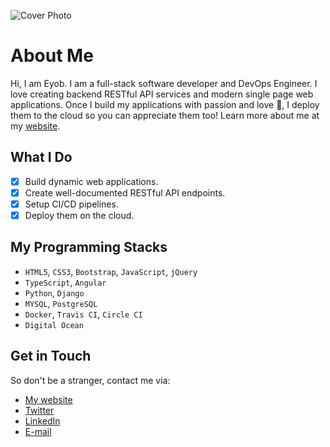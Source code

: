![Cover Photo](https://source.unsplash.com/collection/12174478/1200x260/)
# About Me

Hi, I am Eyob. I am a full-stack software developer and DevOps Engineer. I love creating backend RESTful API services and modern single page web applications. Once I build my applications with passion and love :green_heart:, I deploy them to the cloud so you can appreciate them too! Learn more about me at my [website](www.eyob.tech).

## What I Do
- [x] Build dynamic web applications.
- [x] Create well-documented RESTful API endpoints.
- [x] Setup CI/CD pipelines.
- [x] Deploy them on the cloud.

## My Programming Stacks
* `HTML5`, `CSS3`, `Bootstrap`, `JavaScript`, `jQuery`
* `TypeScript`, `Angular`
* `Python`, `Django`
* `MYSQL`, `PostgreSQL`
* `Docker`, `Travis CI`, `Circle CI`
* `Digital Ocean`

##  Get in Touch
So don't be a stranger, contact me via:
* [My website](https://www.eyob.tech)
* [Twitter](https://twitter/eyobofficial)
* [LinkedIn](https://www.linkedin.com/in/eyob-tariku/)
* [E-mail](mailto:hello@eyob.tech)
